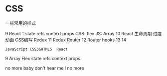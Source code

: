 # CSS
一些常用的样式


9 React：state refs context props    CSS: flex JS: Array
10 React  生命周期 过度动画 CSS编写 Redux
11 Redux Router
12 Router hooks 
13
14 

    JavaScript CSS3&HTML5  React
9   Array      Flex        state refs context props





no more 
baby don't hear me l
no more 